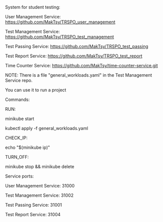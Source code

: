 System for student testing:

User Management Service:
https://github.com/MakTsy/TRSPO_user_management

Test Management Service:
https://github.com/MakTsy/TRSPO_test_management

Test Passing Service:
https://github.com/MakTsy/TRSPO_test_passing

Test Report Service:
https://github.com/MakTsy/TRSPO_test_report

Time Counter Service:
https://github.com/MakTsy/time-counter-service.git


NOTE:
There is a file "general_workloads.yaml" in the Test Management Service repo.

You can use it to run a project



Commands:

RUN:

minikube start

kubectl apply -f general_workloads.yaml


CHECK_IP:

echo "$(minikube ip)"


TURN_OFF:

minikube stop && minikube delete



Service ports:

User Management Service: 31000

Test Management Service: 31002

Test Passing Service: 31001

Test Report Service: 31004
